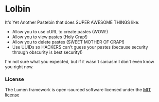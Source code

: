 # Lolbin

It's Yet Another Pastebin that does SUPER AWESOME THINGS like:

- Allow you to use cURL to create pastes (WOW!)
- Allow you to view pastes (Holy Crap!)
- Allow you to delete pastes (SWEET MOTHER OF CRAP!)
- Use UUIDs so HACKERS can't guess your pastes (because security through obscurity is best security!)

I'm not sure what you expected, but if it wasn't sarcasm I don't even know you right now.

### License

The Lumen framework is open-sourced software licensed under the [MIT license](http://opensource.org/licenses/MIT)
